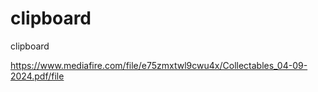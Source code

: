 # clipboard
clipboard

https://www.mediafire.com/file/e75zmxtwl9cwu4x/Collectables_04-09-2024.pdf/file
